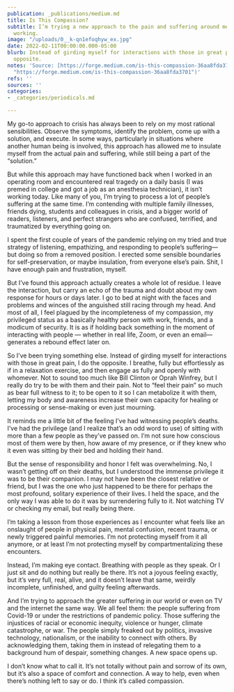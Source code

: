 ```yaml
---
publication: _publications/medium.md
title: Is This Compassion?
subtitle: I’m trying a new approach to the pain and suffering around me. It may be
  working.
image: "/uploads/0__k-qn1efoqhyw_ex.jpg"
date: 2022-02-11T00:00:00.000-05:00
blurb: Instead of girding myself for interactions with those in great pain, I do the
  opposite.
notes: 'Source: [https://forge.medium.com/is-this-compassion-36aa8fda3701](https://forge.medium.com/is-this-compassion-36aa8fda3701
  "https://forge.medium.com/is-this-compassion-36aa8fda3701")'
refs: ''
sources: ''
categories:
- _categories/periodicals.md

---
```

My go-to approach to crisis has always been to rely on my most rational sensibilities. Observe the symptoms, identify the problem, come up with a solution, and execute. In some ways, particularly in situations where another human being is involved, this approach has allowed me to insulate myself from the actual pain and suffering, while still being a part of the “solution.”

But while this approach may have functioned back when I worked in an operating room and encountered real tragedy on a daily basis (I was premed in college and got a job as an anesthesia technician), it isn’t working today. Like many of you, I’m trying to process a lot of people’s suffering at the same time. I’m contending with multiple family illnesses, friends dying, students and colleagues in crisis, and a bigger world of readers, listeners, and perfect strangers who are confused, terrified, and traumatized by everything going on.

I spent the first couple of years of the pandemic relying on my tried and true strategy of listening, empathizing, and responding to people’s suffering—but doing so from a removed position. I erected some sensible boundaries for self-preservation, or maybe insulation, from everyone else’s pain. Shit, I have enough pain and frustration, myself.

But I’ve found this approach actually creates a whole lot of residue. I leave the interaction, but carry an echo of the trauma and doubt about my own response for hours or days later. I go to bed at night with the faces and problems and winces of the anguished still racing through my head. And most of all, I feel plagued by the incompleteness of my compassion, my privileged status as a basically healthy person with work, friends, and a modicum of security. It is as if holding back something in the moment of interacting with people — whether in real life, Zoom, or even an email—generates a rebound effect later on.

So I’ve been trying something else. Instead of girding myself for interactions with those in great pain, I do the opposite. I breathe, fully but effortlessly as if in a relaxation exercise, and then engage as fully and openly with whomever. Not to sound too much like Bill Clinton or Oprah Winfrey, but I really do try to be with them and their pain. Not to “feel their pain” so much as bear full witness to it; to be open to it so I can metabolize it with them, letting my body and awareness increase their own capacity for healing or processing or sense-making or even just mourning.

It reminds me a little bit of the feeling I’ve had witnessing people’s deaths. I’ve had the privilege (and I realize that’s an odd word to use) of sitting with more than a few people as they’ve passed on. I’m not sure how conscious most of them were by then, how aware of my presence, or if they knew who it even was sitting by their bed and holding their hand.

But the sense of responsibility and honor I felt was overwhelming. No, I wasn’t getting off on their deaths, but I understood the immense privilege it was to be their companion. I may not have been the closest relative or friend, but I was the one who just happened to be there for perhaps the most profound, solitary experience of their lives. I held the space, and the only way I was able to do it was by surrendering fully to it. Not watching TV or checking my email, but really being there.

I’m taking a lesson from those experiences as I encounter what feels like an onslaught of people in physical pain, mental confusion, recent trauma, or newly triggered painful memories. I’m not protecting myself from it all anymore, or at least I’m not protecting myself by compartmentalizing these encounters.

Instead, I’m making eye contact. Breathing with people as they speak. Or I just sit and do nothing but really be there. It’s not a joyous feeling exactly, but it’s very full, real, alive, and it doesn’t leave that same, weirdly incomplete, unfinished, and guilty feeling afterwards.

And I’m trying to approach the greater suffering in our world or even on TV and the internet the same way. We all feel them: the people suffering from Covid-19 or under the restrictions of pandemic policy. Those suffering the injustices of racial or economic inequity, violence or hunger, climate catastrophe, or war. The people simply freaked out by politics, invasive technology, nationalism, or the inability to connect with others. By acknowledging them, taking them in instead of relegating them to a background hum of despair, something changes. A new space opens up.

I don’t know what to call it. It’s not totally without pain and sorrow of its own, but it’s also a space of comfort and connection. A way to help, even when there’s nothing left to say or do. I think it’s called compassion.